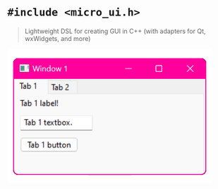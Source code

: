 # `#include <micro_ui.h>`

> Lightweight DSL for creating GUI in C++ (with adapters for Qt, wxWidgets, and more)

![Screenshot](resources/screenshots/wx/HelloWorld.png)
